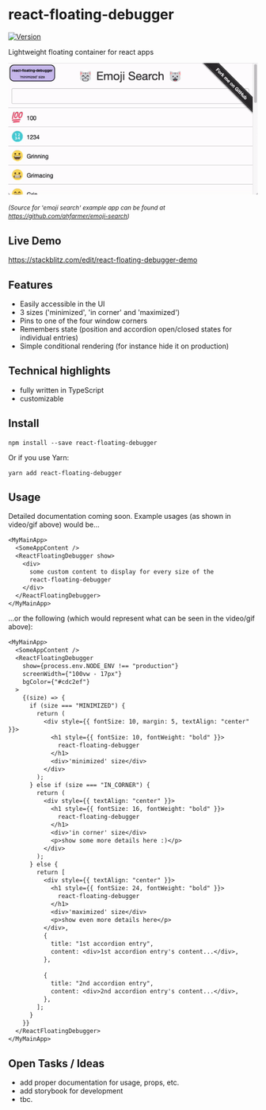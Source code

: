 # react-floating-debugger

[![Version](https://img.shields.io/npm/v/react-floating-debugger)](https://www.npmjs.com/package/react-floating-debugger)

Lightweight floating container for react apps

<img alt="react-floating-debugger-demo-gif" src="documentation/react-floating-debugger-gif-01.gif" />

<span style="font-size: 12px; font-style: italic;">(Source for 'emoji search' example app can be found at https://github.com/ahfarmer/emoji-search)</span>

## Live Demo
https://stackblitz.com/edit/react-floating-debugger-demo

## Features

- Easily accessible in the UI
- 3 sizes ('minimized', 'in corner' and 'maximized')
- Pins to one of the four window corners
- Remembers state (position and accordion open/closed states for individual entries)
- Simple conditional rendering (for instance hide it on production)

## Technical highlights

- fully written in TypeScript
- customizable

## Install

```
npm install --save react-floating-debugger
```

Or if you use Yarn:

```
yarn add react-floating-debugger
```

## Usage

Detailed documentation coming soon.
Example usages (as shown in video/gif above) would be...

```tsx
<MyMainApp>
  <SomeAppContent />
  <ReactFloatingDebugger show>
    <div>
      some custom content to display for every size of the
      react-floating-debugger
    </div>
  </ReactFloatingDebugger>
</MyMainApp>
```

...or the following (which would represent what can be seen in the video/gif above):

```tsx
<MyMainApp>
  <SomeAppContent />
  <ReactFloatingDebugger
    show={process.env.NODE_ENV !== "production"}
    screenWidth={"100vw - 17px"}
    bgColor={"#cdc2ef"}
  >
    {(size) => {
      if (size === "MINIMIZED") {
        return (
          <div style={{ fontSize: 10, margin: 5, textAlign: "center" }}>
            <h1 style={{ fontSize: 10, fontWeight: "bold" }}>
              react-floating-debugger
            </h1>
            <div>'minimized' size</div>
          </div>
        );
      } else if (size === "IN_CORNER") {
        return (
          <div style={{ textAlign: "center" }}>
            <h1 style={{ fontSize: 16, fontWeight: "bold" }}>
              react-floating-debugger
            </h1>
            <div>'in corner' size</div>
            <p>show some more details here :)</p>
          </div>
        );
      } else {
        return [
          <div style={{ textAlign: "center" }}>
            <h1 style={{ fontSize: 24, fontWeight: "bold" }}>
              react-floating-debugger
            </h1>
            <div>'maximized' size</div>
            <p>show even more details here</p>
          </div>,
          {
            title: "1st accordion entry",
            content: <div>1st accordion entry's content...</div>,
          },

          {
            title: "2nd accordion entry",
            content: <div>2nd accordion entry's content...</div>,
          },
        ];
      }
    }}
  </ReactFloatingDebugger>
</MyMainApp>
```

## Open Tasks / Ideas

- add proper documentation for usage, props, etc.
- add storybook for development
- tbc.
